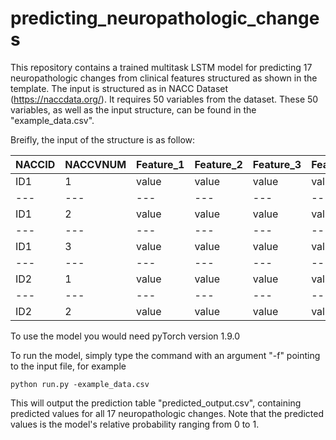 # predicting_neuropathologic_changes
This repository contains a trained multitask LSTM model for predicting 17 neuropathologic changes from clinical features structured as shown in the template. The input is structured as in NACC Dataset (https://naccdata.org/). It requires 50 variables from the dataset. These 50 variables, as well as the input structure, can be found in the "example_data.csv".

Breifly, the input of the structure is as follow:

NACCID | NACCVNUM | Feature_1 | Feature_2 | Feature_3 | Feature_n | 
--- | --- | --- | --- |--- |---
ID1 | 1 | value | value | value | value |
--- | --- | --- | --- |--- |---
ID1 | 2 | value | value | value | value |
--- | --- | --- | --- |--- |---
ID1 | 3 | value | value | value | value |
--- | --- | --- | --- |--- |---
ID2 | 1 | value | value | value | value |
--- | --- | --- | --- |--- |---
ID2 | 2 | value | value | value | value |

To use the model you would need pyTorch version 1.9.0

To run the model, simply type the command with an argument "-f" pointing to the input file, for example

```
python run.py -example_data.csv
```

This will output the prediction table "predicted_output.csv", containing predicted values for all 17 neuropathologic changes. Note that the predicted values is the model's relative probability ranging from 0 to 1.
